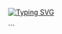 <a href="https://git.io/typing-svg"><img src="https://readme-typing-svg.demolab.com?font=Black+Ops+One&size=100&pause=1000&color=ff0000&center=true&width=1000&height=200&lines=HAPPY;GIRLFRIEND'S;DAY;TO+ALL;GIRLS+CELEBRATING+ON;THESE+DAY" alt="Typing SVG" /></a>
  </p>
```
